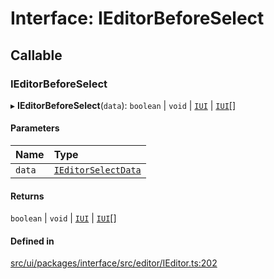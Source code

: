 # Interface: IEditorBeforeSelect

## Callable

### IEditorBeforeSelect

▸ **IEditorBeforeSelect**(`data`): `boolean` \| `void` \| [`IUI`](IUI.md) \| [`IUI`](IUI.md)[]

#### Parameters

| Name | Type |
| :------ | :------ |
| `data` | [`IEditorSelectData`](IEditorSelectData.md) |

#### Returns

`boolean` \| `void` \| [`IUI`](IUI.md) \| [`IUI`](IUI.md)[]

#### Defined in

[src/ui/packages/interface/src/editor/IEditor.ts:202](https://github.com/leaferjs/leafer-ui/blob/38558928fc1be6d4d216bb813fcdb043c6cbb533/packages/interface/src/editor/IEditor.ts#L202)
